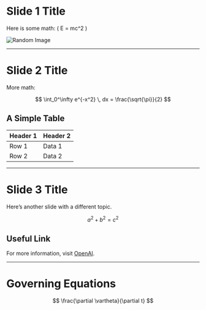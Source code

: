 # Slide 1 Title

Here is some math: \( E = mc^2 \)

![Random Image](https://images.unsplash.com/photo-1727412800268-309a3c7343d7?q=80&w=2670&auto=format&fit=crop&ixlib=rb-4.0.3&ixid=M3wxMjA3fDB8MHxwaG90by1wYWdlfHx8fGVufDB8fHx8fA%3D%3D)

---

# Slide 2 Title

More math:

$$ 
\int_0^\infty e^{-x^2} \, dx = \frac{\sqrt{\pi}}{2} 
$$

## A Simple Table

| Header 1 | Header 2 |
|----------|----------|
| Row 1    | Data 1   |
| Row 2    | Data 2   |

---

# Slide 3 Title

Here’s another slide with a different topic.

$$
a^2 + b^2 = c^2
$$

## Useful Link

For more information, visit [OpenAI](https://www.openai.com).

---

# Governing Equations 

$$
\frac{\partial \vartheta}{\partial t}
$$
